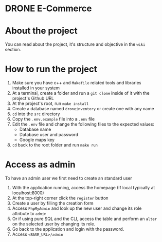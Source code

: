 # DRONE E-Commerce

# About the project
You can read about the project, it's structure and objective in the `wiki` section.

# How to run the project
1. Make sure you have c++ and `Makefile` related tools and libraries installed in your system
2. At a terminal, create a folder and run a `git clone` inside of it with the project's Github URL
3. At the project's root, run `make install`
4. Create a database named `droneinventory` or create one with any name
6. `cd` into the `src` directory
7. Copy the `.env.example` file into a `.env` file
8. Edit the `.env` file and change the following files to the expected values:
	- Database name
 	- Database user and password
 	- Google maps key  
9. `cd` back to the root folder and run `make run`

# Access as admin
To have an admin user we first need to create an standard user
1. With the application running, access the homepage (If local typically at localhost:8000)
2. At the top-right corner click the `register` button
3. Create a user by filling the creation form
4. Access `PhpMyAdmin` and look up the new user and change its role attribute to `admin`
5. Or if using pure SQL and the CLI, access the table and perform an `alter` on the selected user by changing its role.
6. Go back to the application and login with the password.
7. Access `<BASE_URL>/admin`
